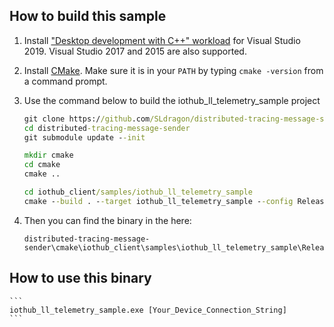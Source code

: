 ## How to build this sample


1. Install ["Desktop development with C++" workload](https://docs.microsoft.com/cpp/build/vscpp-step-0-installation?view=vs-2019) for Visual Studio 2019. Visual Studio 2017 and 2015 are also supported.

1. Install [CMake](https://cmake.org/). Make sure it is in your `PATH` by typing `cmake -version` from a command prompt.

1. Use the command below to build the iothub_ll_telemetry_sample project

    ```cmd
    git clone https://github.com/SLdragon/distributed-tracing-message-sender.git
    cd distributed-tracing-message-sender
    git submodule update --init

    mkdir cmake
    cd cmake
    cmake ..

    cd iothub_client/samples/iothub_ll_telemetry_sample
    cmake --build . --target iothub_ll_telemetry_sample --config Release
    ```

1. Then you can find the binary in the here:

    ```
    distributed-tracing-message-sender\cmake\iothub_client\samples\iothub_ll_telemetry_sample\Release\iothub_ll_telemetry_sample.exe
    ```

## How to use this binary
    ```
    iothub_ll_telemetry_sample.exe [Your_Device_Connection_String]
    ```
